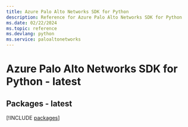 ```yaml
---
title: Azure Palo Alto Networks SDK for Python
description: Reference for Azure Palo Alto Networks SDK for Python
ms.date: 02/22/2024
ms.topic: reference
ms.devlang: python
ms.service: paloaltonetworks
---
```

# Azure Palo Alto Networks SDK for Python - latest
## Packages - latest
[!INCLUDE [packages](palo-alto-networks-index.md)]